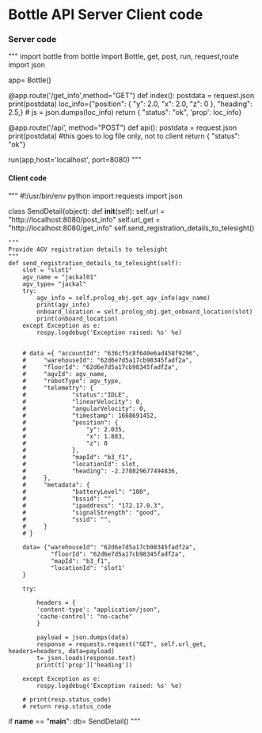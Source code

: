# Bottle API Server Client code
### Server code
"""
import bottle
from bottle import Bottle, get, post, run, request,route
import json

app= Bottle()

@app.route('/get_info',method="GET")
def index():
    postdata = request.json
    print(postdata)
    loc_info={"position": {
                        "y": 2.0,
                        "x": 2.0,
                        "z": 0
                    },
                    "heading": 2.5,}
    # js = json.dumps(loc_info)
    return { "status": "ok", 'prop': loc_info}

@app.route('/api', method="POST")
def api():
    postdata = request.json
    print(postdata) #this goes to log file only, not to client
    return { "status": "ok"}

run(app,host='localhost', port=8080)
"""
#### Client code
"""
#!/usr/bin/env python
import requests
import json

class SendDetail(object):
    def __init__(self):
        self.url = "http://localhost:8080/post_info"
        self.url_get = "http://localhost:8080/get_info"
        self.send_registration_details_to_telesight()

    """
    Provide AGV registration details to telesight
    """
    def send_registration_details_to_telesight(self):
        slot = "slot1"
        agv_name = "jackal01"
        agv_type= "jackal"
        try:
            agv_info = self.prolog_obj.get_agv_info(agv_name)
            print(agv_info)
            onboard_location = self.prolog_obj.get_onboard_location(slot)
            print(onboard_location)
        except Exception as e:
            rospy.logdebug('Exception raised: %s' %e)


        # data ={ "accountId": "636cf5c8f640e6ad458f9296",
        #     "warehouseId": "62d6e7d5a17cb98345fadf2a",
        #     "floorId": "62d6e7d5a17cb98345fadf2a",
        #     "agvId": agv_name,
        #     "robotType": agv_type,
        #     "telemetry": {
        #             "status":"IDLE",
        #             "linearVelocity": 0,
        #             "angularVelocity": 0,
        #             "timestamp": 1668691452,
        #             "position": {
        #                 "y": 2.035,
        #                 "x": 1.883,
        #                 "z": 0
        #             },
        #             "mapId": "b3_f1",
        #             "locationId": slot,
        #             "heading": -2.278829677494836,
        #     },
        #     "metadata": {
        #             "batteryLevel": "100",
        #             "bssid": "",
        #             "ipaddress": "172.17.0.3",
        #             "signalStrength": "good",
        #             "ssid": "",
        #     }
        # }

        data= {"warehouseId": "62d6e7d5a17cb98345fadf2a",
                "floorId": "62d6e7d5a17cb98345fadf2a",
                "mapId": "b3_f1",
                "locationId": 'slot1'
        }

        try:

            headers = {
            'content-type': "application/json",
            'cache-control': "no-cache"
            }

            payload = json.dumps(data)
            response = requests.request("GET", self.url_get, headers=headers, data=payload)
            t= json.loads(response.text)
            print(t['prop']['heading'])

        except Exception as e:
            rospy.logdebug('Exception raised: %s' %e)

        # print(resp.status_code)
        # return resp.status_code

if __name__ == "__main__":
    db= SendDetail()
"""